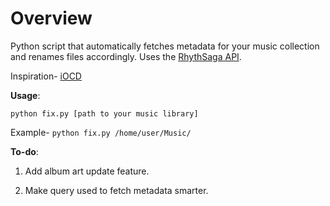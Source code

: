 # Overview
Python script that automatically fetches metadata for your music collection and renames files accordingly. Uses the <a href="http://rhythmsa.ga/">RhythSaga API</a>.

Inspiration- <a href="http://www.urbandictionary.com/define.php?term=iOCD">iOCD</a>

**Usage**: 
```
python fix.py [path to your music library]
```
Example- `python fix.py /home/user/Music/`

**To-do**: 

1. Add album art update feature.

2. Make query used to fetch metadata smarter.
